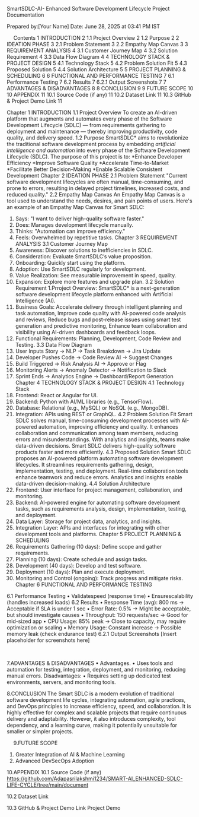 SmartSDLC-AI-
Enhanced Software 
          Development Lifecycle
Project Documentation

Prepared by:[Your Name]
                         Date: June  28, 2025 at 03:41 PM IST

 
Contents
1 INTRODUCTION	2
1.1 Project Overview	2
1.2 Purpose	2
2 IDEATION PHASE	3
2.1 Problem Statement	3
2.2 Empathy Map Canvas	3
3 REQUIREMENT ANALYSIS	4
3.1 Customer Journey Map	4
3.2 Solution Requirement	4
3.3 Data Flow Diagram	4
4 TECHNOLOGY STACK & PROJECT DESIGN	5
4.1 Technology Stack	5
4.2 Problem Solution Fit	5
4.3 Proposed Solution	5
4.4 Solution Architecture	5
5 PROJECT PLANNING & SCHEDULING	6
6 FUNCTIONAL AND PERFORMANCE TESTING	7
6.1 Performance Testing	7
6.2 Results	7
6.2.1 Output Screenshots	7
7 ADVANTAGES & DISADVANTAGES	8
8 CONCLUSION	9
9 FUTURE SCOPE	10
10 APPENDIX	11
10.1 Source Code (if any)	11
10.2 Dataset Link	11
10.3 GitHub & Project Demo Link	11

Chapter 1
INTRODUCTION
1.1	Project Overview
To create an AI-driven platform that augments and automates every phase of the Software Development Lifecycle (SDLC) — from requirements gathering to deployment and maintenance — thereby improving productivity, code quality, and delivery speed.
1.2	Purpose
SmartSDLC* aims to revolutionize the traditional software development process by embedding *artificial intelligence and automation* into every phase of the Software Development Lifecycle (SDLC). The purpose of this project is to:
 *Enhance Developer Efficiency
 *Improve Software Quality
 *Accelerate Time-to-Market
 *Facilitate Better Decision-Making
 *Enable Scalable Consistent Development
Chapter 2
IDEATION PHASE
2.1  Problem Statement
"Current software development lifecycles are often manual, time-consuming, and prone to errors, resulting in delayed project timelines, increased costs, and reduced quality."
2.2  Empathy Map Canvas
An Empathy Map Canvas is a tool used to understand the needs, desires, and pain points of users. Here's an example of an Empathy Map Canvas for Smart SDLC:
1. Says: "I want to deliver high-quality software faster."
2. Does: Manages development lifecycle manually.
3. Thinks: "Automation can improve efficiency."
4. Feels: Overwhelmed by repetitive tasks.
Chapter 3
REQUIREMENT ANALYSIS
3.1  Customer Journey Map
1. Awareness: Discover solutions to inefficiencies in SDLC.
2. Consideration: Evaluate SmartSDLC’s value proposition.
3. Onboarding: Quickly start using the platform.
4. Adoption: Use SmartSDLC regularly for development.
5. Value Realization:  See measurable improvement in speed, quality.
6. Expansion: Explore more features and upgrade plan.
3.2  Solution Requirement
1.Prroject Overview: SmartSDLC* is a next-generation software development lifecycle platform enhanced with Artificial Intelligence (AI).
2. Business Goals: Accelerate delivery through intelligent planning and task automation,
Improve code quality with AI-powered code analysis and reviews,
Reduce bugs and post-release issues using smart test generation and predictive monitoring,
Enhance team collaboration and visibility using AI-driven dashboards and feedback loops.
3. Functional Requirements: Planning, Development,  Code Review and Testing.
3.3  Data Flow Diagram
1. User Inputs Story → NLP → Task Breakdown → Jira Update
2. Developer Pushes Code → Code Review AI → Suggest Changes
3. Build Triggered → Risk Analysis AI → Approve or Flag
4. Monitoring Alerts → Anomaly Detector → Notification to Slack
5. Sprint Ends → Analytics Engine → Dashboard/Report Generation
Chapter 4
TECHNOLOGY STACK & PROJECT DESIGN
4.1  Technology Stack
1. Frontend: React or Angular for UI.
2. Backend: Python with AI/ML libraries (e.g., TensorFlow).
3. Database: Relational (e.g., MySQL) or NoSQL (e.g., MongoDB).
4. Integration: APIs using REST or GraphQL.
4.2  Problem Solution Fit
Smart SDLC solves manual, time-consuming development processes with AI-powered automation, improving efficiency and quality. It enhances collaboration and communication among team members, reducing errors and misunderstandings. With analytics and insights, teams make data-driven decisions. Smart SDLC delivers high-quality software products faster and more efficiently.
4.3  Proposed Solution
Smart SDLC proposes an AI-powered platform automating software development lifecycles. It streamlines requirements gathering, design, implementation, testing, and deployment. Real-time collaboration tools enhance teamwork and reduce errors. Analytics and insights enable data-driven decision-making.
4.4  Solution Architecture
1. Frontend: User interface for project management, collaboration, and monitoring.
2. Backend: AI-powered engine for automating software development tasks, such as requirements analysis, design, implementation, testing, and deployment.
3. Data Layer: Storage for project data, analytics, and insights.
4. Integration Layer: APIs and interfaces for integrating with other development tools and platforms.
Chapter 5
PROJECT PLANNING & SCHEDULING
1. Requirements Gathering (10 days): Define scope and gather requirements.
2. Planning (10 days): Create schedule and assign tasks.
3. Development (40 days): Develop and test software.
4. Deployment (10 days): Plan and execute deployment.
5. Monitoring and Control (ongoing): Track progress and mitigate risks.
 
Chapter 6
FUNCTIONAL AND PERFORMANCE TESTING

6.1	Performance Testing
•  Validatespeed (response time)
•  Ensurescalability (handles increased loads)
6.2	Results
•	Response Time (avg): 800 ms → Acceptable if SLA is under 1 sec
•	Error Rate: 0.5% → Might be acceptable, but should investigate causes
•	Throughput: 150 requests/sec → Good for mid-sized app
•	CPU Usage: 85% peak → Close to capacity, may require optimization or scaling
•	Memory Usage: Constant increase → Possible memory leak (check endurance test)
6.2.1	Output Screenshots
          [Insert placeholder for screenshots here]



 

7.ADVANTAGES &
DISADVANTAGES
•	Advantages.
•	  Uses tools and automation for testing, integration, deployment, and monitoring, reducing    manual errors.
Disadvantages:
•	Requires setting up dedicated test environments, servers, and monitoring tools.



















8.CONCLUSION
The Smart SDLC is a modern evolution of traditional software development life cycles, integrating automation, agile practices, and DevOps principles to increase efficiency, speed, and collaboration. It is highly effective for complex and scalable projects that require continuous delivery and adaptability. However, it also introduces complexity, tool dependency, and a learning curve, making it potentially unsuitable for smaller or simpler projects.

 
9.FUTURE SCOPE
1. Greater Integration of AI & Machine Learning
2. Advanced DevSecOps Adoption












10.APPENDIX
10.1	Source Code (if any)
https://github.com/Adapasrilakshmi1234/SMART-AI_ENHANCED-SDLC-LIFE-CYCLE/tree/main/document

10.2	Dataset Link

10.3 GitHub & Project Demo Link
          Project Demo






